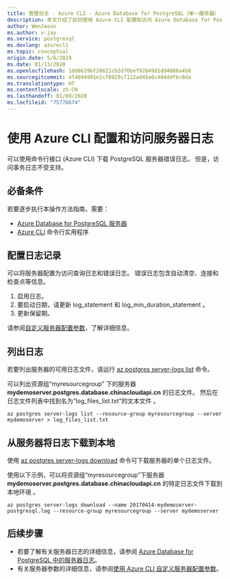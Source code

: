 ```yaml
---
title: 管理日志 - Azure CLI - Azure Database for PostgreSQL（单一服务器）
description: 本文介绍了如何使用 Azure CLI 配置和访问 Azure Database for PostgreSQL - 单一服务器中的服务器日志（.log 文件）。
author: WenJason
ms.author: v-jay
ms.service: postgresql
ms.devlang: azurecli
ms.topic: conceptual
origin.date: 5/6/2019
ms.date: 01/13/2020
ms.openlocfilehash: 1dd6629bf20622cb2d76bef92049d1dd4088a4b8
ms.sourcegitcommit: 4f4694991e1c70929c7112ad45a0c404ddfbc8da
ms.translationtype: HT
ms.contentlocale: zh-CN
ms.lasthandoff: 01/09/2020
ms.locfileid: "75776674"
---
```

# <a name="configure-and-access-server-logs-by-using-azure-cli"></a>使用 Azure CLI 配置和访问服务器日志
可以使用命令行接口 (Azure CLI) 下载 PostgreSQL 服务器错误日志。 但是，访问事务日志不受支持。 

## <a name="prerequisites"></a>必备条件
若要逐步执行本操作方法指南，需要：
- [Azure Database for PostgreSQL 服务器](quickstart-create-server-database-azure-cli.md)
- [Azure CLI](/cli/install-azure-cli) 命令行实用程序

## <a name="configure-logging"></a>配置日志记录
可以将服务器配置为访问查询日志和错误日志。 错误日志包含自动清空、连接和检查点等信息。
1. 启用日志。
2. 要启动日期，请更新 log\_statement 和 log\_min\_duration\_statement   。
3. 更新保留期。

请参阅[自定义服务器配置参数](howto-configure-server-parameters-using-cli.md)，了解详细信息。

## <a name="list-logs"></a>列出日志
若要列出服务器的可用日志文件，请运行 [az postgres server-logs list](/cli/postgres/server-logs) 命令。

可以列出资源组“myresourcegroup”  下的服务器 **mydemoserver.postgres.database.chinacloudapi.cn** 的日志文件。 然后在日志文件列表中找到名为“log\_files\_list.txt”的文本文件  。
```azurecli
az postgres server-logs list --resource-group myresourcegroup --server mydemoserver > log_files_list.txt
```
## <a name="download-logs-locally-from-the-server"></a>从服务器将日志下载到本地
使用 [az postgres server-logs download](/cli/postgres/server-logs) 命令可下载服务器的单个日志文件。 

使用以下示例，可以将资源组“myresourcegroup”下服务器 **mydemoserver.postgres.database.chinacloudapi.cn** 的特定日志文件下载到本地环境  。
```azurecli
az postgres server-logs download --name 20170414-mydemoserver-postgresql.log --resource-group myresourcegroup --server mydemoserver
```
## <a name="next-steps"></a>后续步骤
- 若要了解有关服务器日志的详细信息，请参阅 [Azure Database for PostgreSQL 中的服务器日志](concepts-server-logs.md)。
- 有关服务器参数的详细信息，请参阅[使用 Azure CLI 自定义服务器配置参数](howto-configure-server-parameters-using-cli.md)。
